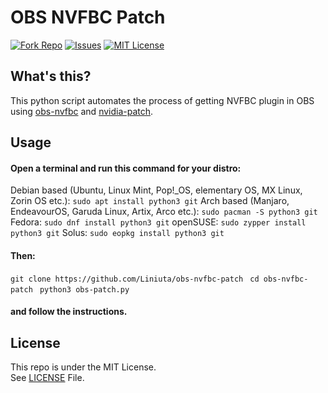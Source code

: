 # OBS NVFBC Patch
[![Fork Repo](https://img.shields.io/github/forks/a01sa01to/obs-nvfbc-patch?style=social&maxAge=3600)](https://github.com/Liniuta/obs-nvfbc-patch/fork)  [![Issues](https://img.shields.io/github/issues/a01sa01to/obs-nvfbc-patch?maxAge=3600, "Issues")](https://github.com/Liniuta/obs-nvfbc-patch/issues) [![MIT License](https://img.shields.io/github/license/a01sa01to/obs-nvfbc-patch?maxAge=3600, "License")](https://github.com/Liniuta/obs-nvfbc-patch/blob/master/LICENSE) 

## What's this?
This python script automates the process of getting NVFBC plugin in OBS using [obs-nvfbc](https://gitlab.com/fzwoch/obs-nvfbc) and [nvidia-patch](https://github.com/keylase/nvidia-patch).
## Usage
#### Open a terminal and run this command for your distro: 
Debian based (Ubuntu, Linux Mint, Pop!_OS, elementary OS, MX Linux, Zorin OS etc.): ``sudo apt install python3 git``
Arch based (Manjaro, EndeavourOS, Garuda Linux, Artix, Arco etc.): `sudo pacman -S python3 git`
Fedora: `sudo dnf install python3 git`
openSUSE: `sudo zypper install python3 git`
Solus: `sudo eopkg install python3 git`
#### Then:
`git clone https://github.com/Liniuta/obs-nvfbc-patch`
` cd obs-nvfbc-patch`
` python3 obs-patch.py`
#### and follow the instructions.

## License

This repo is under the MIT License.<br>
See [LICENSE](https://github.com/a01sa01to/obs-nvfbc-patch/blob/master/LICENSE) File.

